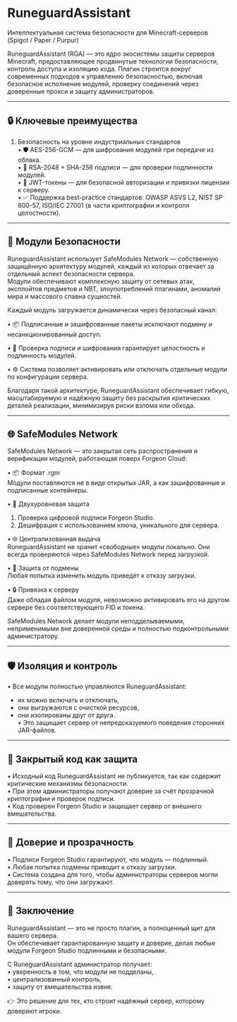 # RuneguardAssistant

Интеллектуальная система безопасности для Minecraft-серверов (Spigot / Paper / Purpur)

RuneguardAssistant (RGA) — это ядро экосистемы защиты серверов Minecraft, предоставляющее продвинутые технологии безопасности, контроль доступа и изоляцию кода. Плагин строится вокруг современных подходов к управлению безопасностью, включая безопасное исполнение модулей, проверку соединений через доверенные прокси и защиту администраторов.

---

## 🔒 Ключевые преимущества

1. Безопасность на уровне индустриальных стандартов  
   • 🛡 AES-256-GCM — для шифрования модулей при передаче из облака.  
   • 🔑 RSA-2048 + SHA-256 подписи — для проверки подлинности модулей.  
   • 📝 JWT-токены — для безопасной авторизации и привязки лицензии к серверу.  
   • ✅ Поддержка best-practice стандартов: OWASP ASVS L2, NIST SP 800-57, ISO/IEC 27001 (в части криптографии и контроля целостности).

---

## 🔧 Модули Безопасности

RuneguardAssistant использует SafeModules Network — собственную защищённую архитектуру модулей, каждый из которых отвечает за отдельный аспект безопасности сервера.  
Модули обеспечивают комплексную защиту от сетевых атак, эксплойтов предметов и NBT, злоупотреблений плагинами, аномалий мира и массового спавна сущностей.

Каждый модуль загружается динамически через безопасный канал:  

• 📦 Подписанные и зашифрованные пакеты исключают подмену и несанкционированный доступ.  

• 🔑 Проверка подписи и шифрования гарантирует целостность и подлинность модулей.  

• ⚙️ Система позволяет активировать или отключать отдельные модули по конфигурации сервера.

Благодаря такой архитектуре, RuneguardAssistant обеспечивает гибкую, масштабируемую и надёжную защиту без раскрытия критических деталей реализации, минимизируя риски взлома или обхода.

---

## 🌐 SafeModules Network

SafeModules Network — это закрытая сеть распространения и верификации модулей, работающая поверх Forgeon Cloud: 

• 📦 Формат .rgm  
Модули поставляются не в виде открытых JAR, а как зашифрованные и подписанные контейнеры.  

• 🔑 Двухуровневая защита  
  1. Проверка цифровой подписи Forgeon Studio.  
  2. Дешифрация с использованием ключа, уникального для сервера.
     
• 🌐 Централизованная выдача  
RuneguardAssistant не хранит «свободные» модули локально. Они всегда проверяются через SafeModules Network перед загрузкой.  

• 🚫 Защита от подмены  
Любая попытка изменить модуль приведёт к отказу загрузки.  

• 🔒 Привязка к серверу  
Даже обладая файлом модуля, невозможно активировать его на другом сервере без соответствующего FID и токена.

SafeModules Network делает модули неподделываемыми, неприменимыми вне доверенной среды и полностью подконтрольными администратору.

---

## 🛡 Изоляция и контроль

• Все модули полностью управляются RuneguardAssistant:  
  - их можно включать и отключать,  
  - они выгружаются с очисткой ресурсов,  
  - они изолированы друг от друга.  
• Это защищает сервер от непредсказуемого поведения сторонних JAR-файлов.

---

## 🔐 Закрытый код как защита

• Исходный код RuneguardAssistant не публикуется, так как содержит критические механизмы безопасности.  
• При этом администраторы получают доверие за счёт прозрачной криптографии и проверок подписи.  
• Код проверен Forgeon Studio и защищает сервер от внешнего вмешательства.

---

## 🤝 Доверие и прозрачность

• Подписи Forgeon Studio гарантируют, что модуль — подлинный.  
• Любая попытка подмены приводит к отказу загрузки.  
• Система создана для того, чтобы администраторы серверов могли доверять тому, что они загружают.

---

## 📜 Заключение

RuneguardAssistant — это не просто плагин, а полноценный щит для вашего сервера.  
Он обеспечивает гарантированную защиту и доверие, делая любые модули Forgeon Studio подлинными и безопасными.

С RuneguardAssistant администратор получает:  
• уверенность в том, что модули не подделаны,  
• централизованный контроль,  
• защиту от вмешательства извне.

👉 Это решение для тех, кто строит надёжный сервер, которому доверяют игроки.
